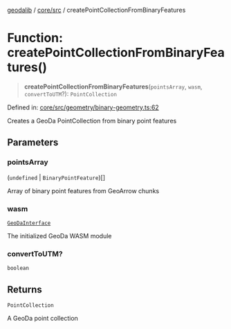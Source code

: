 [geodalib](../../../modules.md) / [core/src](../index.md) / createPointCollectionFromBinaryFeatures

# Function: createPointCollectionFromBinaryFeatures()

> **createPointCollectionFromBinaryFeatures**(`pointsArray`, `wasm`, `convertToUTM`?): `PointCollection`

Defined in: [core/src/geometry/binary-geometry.ts:62](https://github.com/GeoDaCenter/geoda-lib/blob/fd732718ef3d9fb5e87d0aa5ef9ee659a7cf3f31/js/packages/core/src/geometry/binary-geometry.ts#L62)

Creates a GeoDa PointCollection from binary point features

## Parameters

### pointsArray

(`undefined` \| `BinaryPointFeature`)[]

Array of binary point features from GeoArrow chunks

### wasm

[`GeoDaInterface`](../interfaces/GeoDaInterface.md)

The initialized GeoDa WASM module

### convertToUTM?

`boolean`

## Returns

`PointCollection`

A GeoDa point collection
